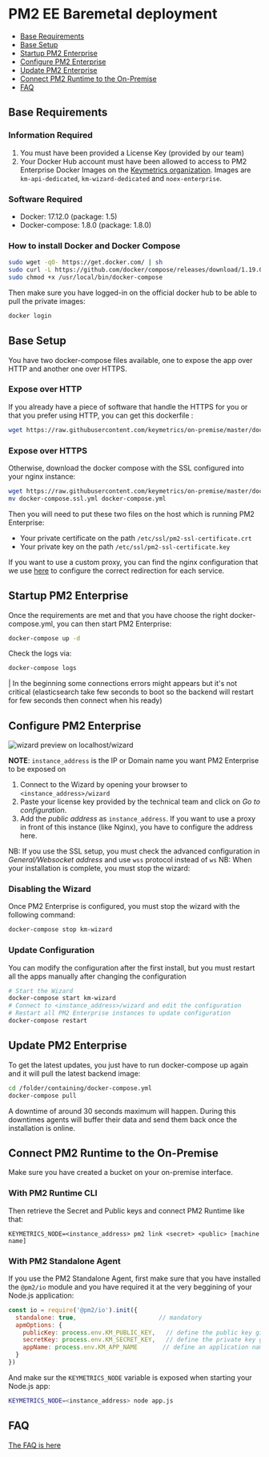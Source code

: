 # PM2 EE Baremetal deployment

- [Base Requirements](#base-requirements)
- [Base Setup](#base-setup)
- [Startup PM2 Enterprise](#startup-pm2-enterprise)
- [Configure PM2 Enterprise](#configure-pm2-enterprise)
- [Update PM2 Enterprise](#update-pm2-enterprise)
- [Connect PM2 Runtime to the On-Premise](#connect-pm2-runtime-to-the-on-premise)
- [FAQ](#faq)

## Base Requirements

### Information Required

1. You must have been provided a License Key (provided by our team)
1. Your Docker Hub account must have been allowed to access to PM2 Enterprise Docker Images on the [Keymetrics organization](https://hub.docker.com/u/keymetrics). Images are `km-api-dedicated`, `km-wizard-dedicated` and `noex-enterprise`.

### Software Required

- Docker: 17.12.0 (package: 1.5)
- Docker-compose: 1.8.0 (package: 1.8.0)

### How to install Docker and Docker Compose

```bash
sudo wget -qO- https://get.docker.com/ | sh
sudo curl -L https://github.com/docker/compose/releases/download/1.19.0/docker-compose-`uname -s`-`uname -m` -o /usr/local/bin/docker-compose
sudo chmod +x /usr/local/bin/docker-compose
```

Then make sure you have logged-in on the official docker hub to be able to pull the private images:

```bash
docker login
```

## Base Setup

You have two docker-compose files available, one to expose the app over HTTP and another one over HTTPS.

### Expose over HTTP

If you already have a piece of software that handle the HTTPS for you or that you prefer using HTTP, you can get this dockerfile :

```bash
wget https://raw.githubusercontent.com/keymetrics/on-premise/master/docker/docker-compose.yml
```

### Expose over HTTPS

Otherwise, download the docker compose with the SSL configured into your nginx instance:

```bash
wget https://raw.githubusercontent.com/keymetrics/on-premise/master/docker/docker-compose.ssl.yml
mv docker-compose.ssl.yml docker-compose.yml
```

Then you will need to put these two files on the host which is running PM2 Enterprise:
- Your private certificate on the path `/etc/ssl/pm2-ssl-certificate.crt`
- Your private key on the path `/etc/ssl/pm2-ssl-certificate.key`

If you want to use a custom proxy, you can find the nginx configuration that we use [here](https://github.com/keymetrics/on-premise/blob/master/docker/dockerfiles/nginx.conf) to configure the correct redirection for each service.

## Startup PM2 Enterprise

Once the requirements are met and that you have choose the right docker-compose.yml, you can then start PM2 Enterprise:

```bash
docker-compose up -d
```

Check the logs via:

```bash
docker-compose logs
```

| In the beginning some connections errors might appears but it's not critical (elasticsearch take few seconds to boot so the backend will restart for few seconds then connect when his ready)

## Configure PM2 Enterprise

![wizard preview on localhost/wizard](assets/wizard-interface.png)

**NOTE**: `instance_address` is the IP or Domain name you want PM2 Enterprise to be exposed on

1. Connect to the Wizard by opening your browser to `<instance_address>/wizard`
1. Paste your license key provided by the technical team and click on *Go to configuration*.
1. Add the *public address* as `instance_address`. If you want to use a proxy in front of this instance (like Nginx), you have to configure the address here.

NB: If you use the SSL setup, you must check the advanced configuration in *General/Websocket address* and use `wss` protocol instead of `ws`
NB: When your installation is complete, you must stop the wizard:

### Disabling the Wizard

Once PM2 Enterprise is configured, you must stop the wizard with the following command:

```bash
docker-compose stop km-wizard
```

### Update Configuration

You can modify the configuration after the first install, but you must restart all the apps manually after changing the configuration

```bash
# Start the Wizard
docker-compose start km-wizard
# Connect to <instance_address>/wizard and edit the configuration
# Restart all PM2 Enterprise instances to update configuration
docker-compose restart
```

## Update PM2 Enterprise

To get the latest updates, you just have to run docker-compose up again and it will pull the latest backend image:

```bash
cd /folder/containing/docker-compose.yml
docker-compose pull
```

A downtime of around 30 seconds maximum will happen. During this downtimes agents will buffer their data and send them back once the installation is online.

## Connect PM2 Runtime to the On-Premise

Make sure you have created a bucket on your on-premise interface.

### With PM2 Runtime CLI
Then retrieve the Secret and Public keys and connect PM2 Runtime like that:

```
KEYMETRICS_NODE=<instance_address> pm2 link <secret> <public> [machine name]
```

### With PM2 Standalone Agent

If you use the PM2 Standalone Agent, first make sure that you have installed the `@pm2/io` module and you have required it at the very beggining of your Node.js application:

```javascript
const io = require('@pm2/io').init({
  standalone: true,                       // mandatory
  apmOptions: {
    publicKey: process.env.KM_PUBLIC_KEY,   // define the public key given in the dashboard
    secretKey: process.env.KM_SECRET_KEY,   // define the private key given in the dashboard
    appName: process.env.KM_APP_NAME       // define an application name
  }
})
```

And make sur the `KEYMETRICS_NODE` variable is exposed when starting your Node.js app:

```bash
KEYMETRICS_NODE=<instance_address> node app.js
```

## FAQ

[The FAQ is here](https://github.com/keymetrics/on-premise/blob/master/docs/FAQ.md)



